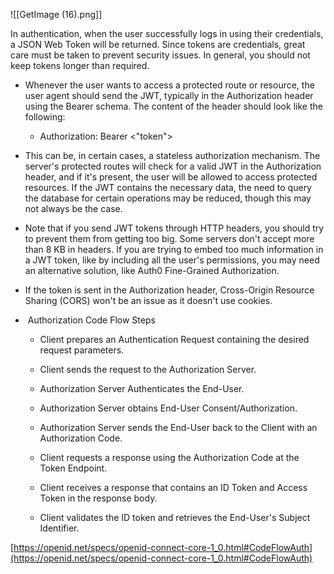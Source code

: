 ![[GetImage (16).png]]


In authentication, when the user successfully logs in using their credentials, a JSON Web Token will be returned. Since tokens are credentials, great care must be taken to prevent security issues. In general, you should not keep tokens longer than required. 

-   Whenever the user wants to access a protected route or resource, the user agent should send the JWT, typically in the Authorization header using the Bearer schema. The content of the header should look like the following: 
    
    -   Authorization: Bearer <"token">
        
    
-   This can be, in certain cases, a stateless authorization mechanism. The server's protected routes will check for a valid JWT in the Authorization header, and if it's present, the user will be allowed to access protected resources. If the JWT contains the necessary data, the need to query the database for certain operations may be reduced, though this may not always be the case. 
    

-   Note that if you send JWT tokens through HTTP headers, you should try to prevent them from getting too big. Some servers don't accept more than 8 KB in headers. If you are trying to embed too much information in a JWT token, like by including all the user's permissions, you may need an alternative solution, like Auth0 Fine-Grained Authorization. 
    

-   If the token is sent in the Authorization header, Cross-Origin Resource Sharing (CORS) won't be an issue as it doesn't use cookies. 
    

-    Authorization Code Flow Steps 
    
    -   Client prepares an Authentication Request containing the desired request parameters. 
        
    -   Client sends the request to the Authorization Server. 
        
    -   Authorization Server Authenticates the End-User. 
        
    -   Authorization Server obtains End-User Consent/Authorization. 
        
    -   Authorization Server sends the End-User back to the Client with an Authorization Code. 
        
    -   Client requests a response using the Authorization Code at the Token Endpoint. 
        
    -   Client receives a response that contains an ID Token and Access Token in the response body. 
        
    -   Client validates the ID token and retrieves the End-User's Subject Identifier. 
        
[https://openid.net/specs/openid-connect-core-1_0.html#CodeFlowAuth](https://openid.net/specs/openid-connect-core-1_0.html#CodeFlowAuth)
